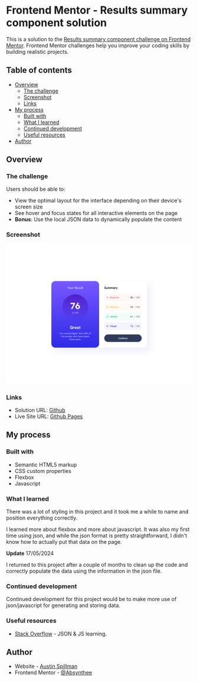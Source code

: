 # Frontend Mentor - Results summary component solution

This is a solution to the [Results summary component challenge on Frontend Mentor](https://www.frontendmentor.io/challenges/results-summary-component-CE_K6s0maV). Frontend Mentor challenges help you improve your coding skills by building realistic projects. 

## Table of contents

- [Overview](#overview)
  - [The challenge](#the-challenge)
  - [Screenshot](#screenshot)
  - [Links](#links)
- [My process](#my-process)
  - [Built with](#built-with)
  - [What I learned](#what-i-learned)
  - [Continued development](#continued-development)
  - [Useful resources](#useful-resources)
- [Author](#author)


## Overview

### The challenge

Users should be able to:

- View the optimal layout for the interface depending on their device's screen size
- See hover and focus states for all interactive elements on the page
- **Bonus**: Use the local JSON data to dynamically populate the content

### Screenshot

![](./screenshot.png)

### Links

- Solution URL: [Github](https://github.com/Absynthee/results-summary-components-main)
- Live Site URL: [Github Pages](https://absynthee.github.io/results-summary-components-main/)

## My process

### Built with

- Semantic HTML5 markup
- CSS custom properties
- Flexbox
- Javascript

### What I learned

There was a lot of styling in this project and it took me a while to name and position everything correctly. 

I learned more about flexbox and more about javascript. It was also my first time using json, and while the json format is pretty straightforward, I didn't know how to actually put that data on the page.

**Update** 17/05/2024

I returned to this project after a couple of months to clean up the code and correctly populate the data using the information in the json file. 

### Continued development

Continued development for this project would be to make more use of json/javascript for generating and storing data.

### Useful resources

- [Stack Overflow](https://stackoverflow.com/questions/12070631/how-to-use-json-file-in-html-code) - JSON & JS learning.

## Author

- Website - [Austin Spillman](https://www.austinspillman.com)
- Frontend Mentor - [@Absynthee](https://www.frontendmentor.io/profile/Absynthee)

